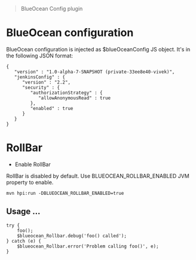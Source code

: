 > BlueOcean Config plugin

# BlueOcean configuration

BlueOcean configuration is injected as $blueOceanConfig JS object. It's in the following JSON format:

    {
       "version" : "1.0-alpha-7-SNAPSHOT (private-33ee8e40-vivek)",
       "jenkinsConfig" : {
          "version" : "2.2",
          "security" : {
             "authorizationStrategy" : {
                "allowAnonymousRead" : true
             },
             "enabled" : true
          }
       }
    }


# RollBar

* Enable RollBar

RollBar is disabled by default. Use BLUEOCEAN_ROLLBAR_ENABLED JVM property to enable.

```` 
mvn hpi:run -DBLUEOCEAN_ROLLBAR_ENABLED=true
```` 


## Usage ...

    try {
        foo();
        $blueocean_Rollbar.debug('foo() called');
    } catch (e) {
        $blueocean_Rollbar.error('Problem calling foo()', e);
    }

